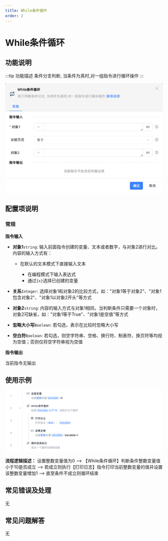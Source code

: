 ```yaml
---
title: While条件循环
order: 2
---
```


# While条件循环

## 功能说明

:::tip 功能描述
条件分支判断, 当条件为真时,对一组指令进行循环操作
:::

![While条件循环](../../assets/While条件循环_command.png)

## 配置项说明

### 常规

**指令输入**

- **对象1**`string`: 输入前面指令创建的变量、文本或者数字，与对象2进行对比。内容的输入方式有：
  	
  - 在默认的文本模式下直接输入文本
  
  	- 在编程模式下输入表达式
  	- 通过`{x}`选择已创建的变量
  	
- **关系**`Integer`: 选择对象1和对象2的比较方式，如："对象1等于对象2"、"对象1包含对象2"、"对象1以对象2开头"等方式

- **对象2**`string`: 内容的输入方式与对象1相同，当判断条件只需要一个对象时，对象2可缺省，如："对象1等于True"、"对象1是空值"等方式

- **忽略大小写**`Boolean`: 若勾选，表示在比较时忽略大小写

- **空白符**`Boolean`: 若勾选，则空字符串、空格、换行符、制表符、换页符等均视为空值；否则仅将空字符串视为空值


**指令输出**

当前指令无输出


## 使用示例

![While条件循环](../../assets/While条件循环_demo.png)

**流程逻辑描述：** 设置整数变量值为0 --> 【While条件循环】判断条件整数变量值小于10是否成立 --> 若成立则执行【打印日志】指令打印当前整数变量的值并设置该整数变量增加1 --> 直至条件不成立则循环结束


## 常见错误及处理

无

## 常见问题解答

无

